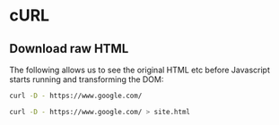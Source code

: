 # cURL

## Download raw HTML

The following allows us to see the original HTML etc before Javascript starts running and transforming the DOM:

```bash
curl -D - https://www.google.com/
```

```bash
curl -D - https://www.google.com/ > site.html
```
